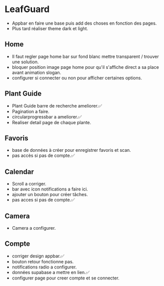 # LeafGuard

- Appbar en faire une base puis add des choses en fonction des pages.
- Plus tard réaliser theme dark et light.

## Home

- Il faut regler page home bar sur fond blanc mettre transparent / trouver une solution.
- bloquer position image page home pour qu'il s'affiche direct a sa place avant animation slogan.
- configurer si connecter ou non pour afficher certaines options.

## Plant Guide

- Plant Guide barre de recherche ameliorer.✅
- Pagination a faire.
- circularprogressbar a ameliorer.✅
- Realiser detail page de chaque plante.

## Favoris

- base de données à créer pour enregistrer favoris et scan.
- pas accès si pas de compte.✅

## Calendar

- Scroll a corriger.
- bar avec icon notifications a faire ici.
- ajouter un bouton pour créer tâches.
- pas acces si pas de compte.✅

## Camera

- Camera a configurer.

## Compte

- corriger design appbar.✅
- bouton retour fonctionne pas.
- notifications radio a configurer.
- données supabase a mettre en lien.✅
- configurer page pour creer compte et se connecter.
